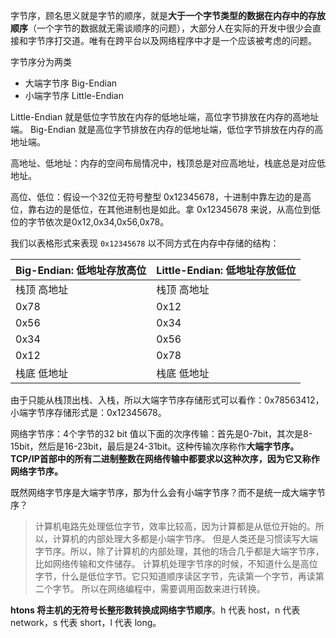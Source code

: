 
字节序，顾名思义就是字节的顺序，就是**大于一个字节类型的数据在内存中的存放顺序**（一个字节的数据就无需谈顺序的问题），大部分人在实际的开发中很少会直接和字节序打交道。唯有在跨平台以及网络程序中才是一个应该被考虑的问题。

字节序分为两类
- 大端字节序 Big-Endian
- 小端字节序 Little-Endian

Little-Endian 就是低位字节放在内存的低地址端，高位字节排放在内存的高地址端。
Big-Endian 就是高位字节排放在内存的低地址端，低位字节排放在内存的高地址端。

高地址、低地址：内存的空间布局情况中，栈顶总是对应高地址，栈底总是对应低地址。

高位、低位：假设一个32位无符号整型 0x12345678，十进制中靠左边的是高位，靠右边的是低位，在其他进制也是如此。拿 0x12345678 来说，从高位到低位的字节依次是0x12,0x34,0x56,0x78。

我们以表格形式来表现 `0x12345678`  以不同方式在内存中存储的结构：

| Big-Endian: 低地址存放高位 |  Little-Endian: 低地址存放低位 |
| --- | --- |
| 栈顶 高地址 | 栈顶 高地址 |
| 0x78 | 0x12 |
| 0x56 | 0x34 |
| 0x34 | 0x56 |
| 0x12 | 0x78 |
| 栈底 低地址 | 栈底 低地址 |

由于只能从栈顶出栈、入栈，所以大端字节序存储形式可以看作：0x78563412，小端字节序存储形式是：0x12345678。

网络字节序：4个字节的32 bit 值以下面的次序传输：首先是0-7bit，其次是8-15bit，然后是16-23bit，最后是24-31bit。这种传输次序称作**大端字节序。TCP/IP首部中的所有二进制整数在网络传输中都要求以这种次序，因为它又称作网络字节序。**

既然网络字节序是大端字节序，那为什么会有小端字节序？而不是统一成大端字节序？
> 计算机电路先处理低位字节，效率比较高，因为计算都是从低位开始的。所以，计算机的内部处理大多都是小端字节序。
> 但是人类还是习惯读写大端字节序。所以，除了计算机的内部处理，其他的场合几乎都是大端字节序，比如网络传输和文件储存。
> 计算机处理字节序的时候，不知道什么是高位字节，什么是低位字节。它只知道顺序读区字节，先读第一个字节，再读第二个字节。
> 所以在网络编程中，需要调用函数来进行转换。

**htons 将主机的无符号长整形数转换成网络字节顺序**。h 代表 host，n 代表 network，s 代表 short，l 代表 long。


